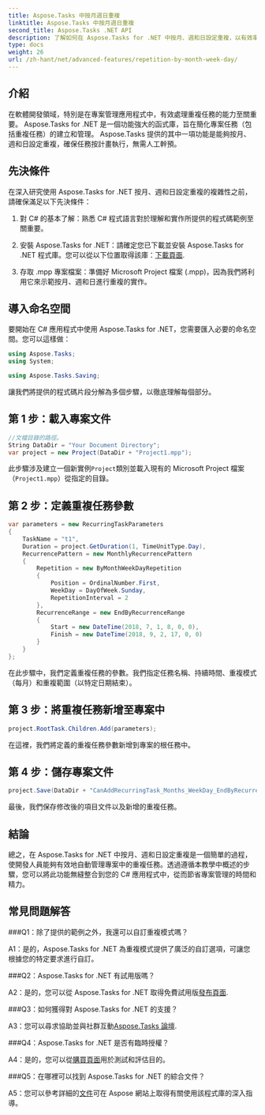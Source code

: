 ```yaml
---
title: Aspose.Tasks 中按月週日重複
linktitle: Aspose.Tasks 中按月週日重複
second_title: Aspose.Tasks .NET API
description: 了解如何在 Aspose.Tasks for .NET 中按月、週和日設定重複，以有效率地自動執行重複任務。
type: docs
weight: 26
url: /zh-hant/net/advanced-features/repetition-by-month-week-day/
---
```

## 介紹

在軟體開發領域，特別是在專案管理應用程式中，有效處理重複任務的能力至關重要。 Aspose.Tasks for .NET 是一個功能強大的函式庫，旨在簡化專案任務（包括重複任務）的建立和管理。 Aspose.Tasks 提供的其中一項功能是能夠按月、週和日設定重複，確保任務按計畫執行，無需人工幹預。

## 先決條件

在深入研究使用 Aspose.Tasks for .NET 按月、週和日設定重複的複雜性之前，請確保滿足以下先決條件：

1. 對 C# 的基本了解：熟悉 C# 程式語言對於理解和實作所提供的程式碼範例至關重要。
   
2. 安裝 Aspose.Tasks for .NET：請確定您已下載並安裝 Aspose.Tasks for .NET 程式庫。您可以從以下位置取得該庫：[下載頁面](https://releases.aspose.com/tasks/net/).

3. 存取 .mpp 專案檔案：準備好 Microsoft Project 檔案 (.mpp)，因為我們將利用它來示範按月、週和日進行重複的實作。

## 導入命名空間

要開始在 C# 應用程式中使用 Aspose.Tasks for .NET，您需要匯入必要的命名空間。您可以這樣做：

```csharp
using Aspose.Tasks;
using System;

using Aspose.Tasks.Saving;

```

讓我們將提供的程式碼片段分解為多個步驟，以徹底理解每個部分。

## 第 1 步：載入專案文件

```csharp
//文檔目錄的路徑。
String DataDir = "Your Document Directory";
var project = new Project(DataDir + "Project1.mpp");
```

此步驟涉及建立一個新實例`Project`類別並載入現有的 Microsoft Project 檔案（`Project1.mpp`）從指定的目錄。

## 第 2 步：定義重複任務參數

```csharp
var parameters = new RecurringTaskParameters
{
    TaskName = "t1",
    Duration = project.GetDuration(1, TimeUnitType.Day),
    RecurrencePattern = new MonthlyRecurrencePattern
    {
        Repetition = new ByMonthWeekDayRepetition
        {
            Position = OrdinalNumber.First,
            WeekDay = DayOfWeek.Sunday,
            RepetitionInterval = 2
        },
        RecurrenceRange = new EndByRecurrenceRange
        {
            Start = new DateTime(2018, 7, 1, 8, 0, 0),
            Finish = new DateTime(2018, 9, 2, 17, 0, 0)
        }
    }
};
```

在此步驟中，我們定義重複任務的參數。我們指定任務名稱、持續時間、重複模式（每月）和重複範圍（以特定日期結束）。

## 第 3 步：將重複任務新增至專案中

```csharp
project.RootTask.Children.Add(parameters);
```

在這裡，我們將定義的重複任務參數新增到專案的根任務中。

## 第 4 步：儲存專案文件

```csharp
project.Save(DataDir + "CanAddRecurringTask_Months_WeekDay_EndByRecurrenceRange_Test_out.mpp", SaveFileFormat.Mpp);
```

最後，我們保存修改後的項目文件以及新增的重複任務。

## 結論

總之，在 Aspose.Tasks for .NET 中按月、週和日設定重複是一個簡單的過程，使開發人員能夠有效地自動管理專案中的重複任務。透過遵循本教學中概述的步驟，您可以將此功能無縫整合到您的 C# 應用程式中，從而節省專案管理的時間和精力。

## 常見問題解答

###Q1：除了提供的範例之外，我還可以自訂重複模式嗎？

A1：是的，Aspose.Tasks for .NET 為重複模式提供了廣泛的自訂選項，可讓您根據您的特定要求進行自訂。

###Q2：Aspose.Tasks for .NET 有試用版嗎？

 A2：是的，您可以從 Aspose.Tasks for .NET 取得免費試用版[發布頁面](https://releases.aspose.com/).

###Q3：如何獲得對 Aspose.Tasks for .NET 的支援？

 A3：您可以尋求協助並與社群互動[Aspose.Tasks 論壇](https://forum.aspose.com/c/tasks/15).

###Q4：Aspose.Tasks for .NET 是否有臨時授權？

 A4：是的，您可以從[購買頁面](https://purchase.aspose.com/temporary-license/)用於測試和評估目的。

###Q5：在哪裡可以找到 Aspose.Tasks for .NET 的綜合文件？

 A5：您可以參考詳細的[文件](https://reference.aspose.com/tasks/net/)可在 Aspose 網站上取得有關使用該程式庫的深入指導。
